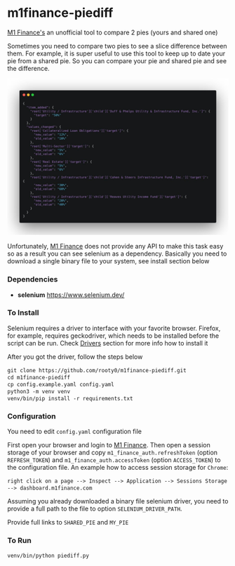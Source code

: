 # m1finance-piediff
[M1 Finance's](https://www.m1finance.com/) an unofficial tool to compare 2 pies (yours and shared one)

Sometimes you need to compare two pies to see a slice difference between them. For example, it is super useful to use this tool to keep up to date your pie from a shared pie. So you can compare your pie and shared pie and see the difference. 

![sampleone](https://github.com/rooty0/m1finance-piediff/blob/master/example.jpeg?raw=true)

 
Unfortunately, [M1 Finance](https://www.m1finance.com/) does not provide any API to make this task easy so as a result you can see selenium as a dependency.
Basically you need to download a single binary file to your system, see install section below


### Dependencies
- **selenium** https://www.selenium.dev/


### To Install
Selenium requires a driver to interface with your favorite browser.
Firefox, for example, requires geckodriver, which needs to be installed before the script can be run.
Check [Drivers](https://selenium-python.readthedocs.io/installation.html#drivers) section for more info how to install it

After you got the driver, follow the steps below
```shell script
git clone https://github.com/rooty0/m1finance-piediff.git
cd m1finance-piediff
cp config.example.yaml config.yaml
python3 -m venv venv
venv/bin/pip install -r requirements.txt
```

### Configuration
You need to edit `config.yaml` configuration file

First open your browser and login to [M1 Finance](https://www.m1finance.com/).
Then open a session storage of your browser and copy `m1_finance_auth.refreshToken` (option `REFRESH_TOKEN`) and `m1_finance_auth.accessToken` (option `ACCESS_TOKEN`) to the configuration file.
An example how to access session storage for `Chrome`:

```
right click on a page --> Inspect --> Application --> Sessions Storage --> dashboard.m1finance.com 
```

Assuming you already downloaded a binary file selenium driver, you need to provide a full path to the file to option `SELENIUM_DRIVER_PATH`.

Provide full links to `SHARED_PIE` and `MY_PIE`

### To Run
```shell script
venv/bin/python piediff.py
```